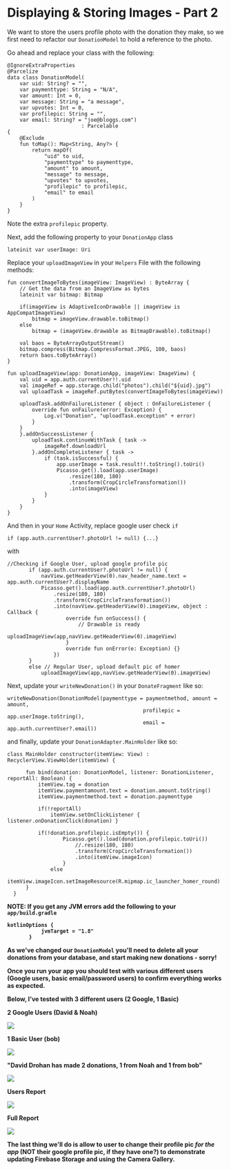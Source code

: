 # Displaying & Storing Images - Part 2

We want to store the users profile photo with the donation they make, so we first need to refactor our `DonationModel` to hold a reference to the photo.

Go ahead and replace your class with the following:

~~~
@IgnoreExtraProperties
@Parcelize
data class DonationModel(
    var uid: String? = "",
    var paymenttype: String = "N/A",
    var amount: Int = 0,
    var message: String = "a message",
    var upvotes: Int = 0,
    var profilepic: String = "",
    var email: String? = "joe@bloggs.com")
                        : Parcelable
{
    @Exclude
    fun toMap(): Map<String, Any?> {
        return mapOf(
            "uid" to uid,
            "paymenttype" to paymenttype,
            "amount" to amount,
            "message" to message,
            "upvotes" to upvotes,
            "profilepic" to profilepic,
            "email" to email
        )
    }
}
~~~

Note the extra `profilepic` property.

Next,  add the following property to your `DonationApp` class

~~~
lateinit var userImage: Uri
~~~


Replace your `uploadImageView` in your `Helpers` File with the following methods:

~~~
fun convertImageToBytes(imageView: ImageView) : ByteArray {
    // Get the data from an ImageView as bytes
    lateinit var bitmap: Bitmap

    if(imageView is AdaptiveIconDrawable || imageView is AppCompatImageView)
        bitmap = imageView.drawable.toBitmap()
    else
        bitmap = (imageView.drawable as BitmapDrawable).toBitmap()

    val baos = ByteArrayOutputStream()
    bitmap.compress(Bitmap.CompressFormat.JPEG, 100, baos)
    return baos.toByteArray()
}

fun uploadImageView(app: DonationApp, imageView: ImageView) {
    val uid = app.auth.currentUser!!.uid
    val imageRef = app.storage.child("photos").child("${uid}.jpg")
    val uploadTask = imageRef.putBytes(convertImageToBytes(imageView))

    uploadTask.addOnFailureListener { object : OnFailureListener {
        override fun onFailure(error: Exception) {
            Log.v("Donation", "uploadTask.exception" + error)
        }
    }
    }.addOnSuccessListener {
        uploadTask.continueWithTask { task ->
            imageRef.downloadUrl
        }.addOnCompleteListener { task ->
            if (task.isSuccessful) {
                app.userImage = task.result!!.toString().toUri()
                Picasso.get().load(app.userImage)
                    .resize(180, 180)
                    .transform(CropCircleTransformation())
                    .into(imageView)
            }
        }
    }
}
~~~

And then in your `Home` Activity, replace google user check `if`

~~~
if (app.auth.currentUser?.photoUrl != null) {...}
~~~

with

~~~
//Checking if Google User, upload google profile pic
       if (app.auth.currentUser?.photoUrl != null) {
           navView.getHeaderView(0).nav_header_name.text = app.auth.currentUser?.displayName
           Picasso.get().load(app.auth.currentUser?.photoUrl)
               .resize(180, 180)
               .transform(CropCircleTransformation())
               .into(navView.getHeaderView(0).imageView, object : Callback {
                   override fun onSuccess() {
                       // Drawable is ready
                       uploadImageView(app,navView.getHeaderView(0).imageView)
                   }
                   override fun onError(e: Exception) {}
               })
       }
       else // Regular User, upload default pic of homer
           uploadImageView(app,navView.getHeaderView(0).imageView)
~~~

Next, update your `writeNewDonation()` in your `DonateFragment` like so:

~~~
writeNewDonation(DonationModel(paymenttype = paymentmethod, amount = amount,
                                            profilepic = app.userImage.toString(),
                                            email = app.auth.currentUser?.email))
~~~

and finally, update your `DonationAdapter.MainHolder` like so:

~~~
class MainHolder constructor(itemView: View) : RecyclerView.ViewHolder(itemView) {

      fun bind(donation: DonationModel, listener: DonationListener, reportAll: Boolean) {
          itemView.tag = donation
          itemView.paymentamount.text = donation.amount.toString()
          itemView.paymentmethod.text = donation.paymenttype

          if(!reportAll)
              itemView.setOnClickListener { listener.onDonationClick(donation) }

          if(!donation.profilepic.isEmpty()) {
                  Picasso.get().load(donation.profilepic.toUri())
                      //.resize(180, 180)
                      .transform(CropCircleTransformation())
                      .into(itemView.imageIcon)
                  }
              else
                  itemView.imageIcon.setImageResource(R.mipmap.ic_launcher_homer_round)
      }
  }
~~~

<b>NOTE: If you get any JVM errors add the following to your `app/build.gradle`<b>

~~~
kotlinOptions {
           jvmTarget = "1.8"
       }
~~~

As we've changed our `DonationModel` you'll need to delete all your donations from your database, and start making new donations - sorry!


Once you run your app you should test with various different users (Google users, basic email/password users) to confirm everything works as expected.

Below, I've tested with 3 different users (2 Google, 1 Basic)

**2 Google Users (David & Noah)**

![](img/k11s601.png)

**1 Basic User (bob)**

![](img/k11s602.png)

**"David Drohan has made 2 donations, 1 from Noah and 1 from bob"**

![](img/k11s603.png)

**Users Report**

![](img/k11s604.png)

**Full Report**

![](img/k11s605.png)

The last thing we'll do is allow to user to change their profile pic ***for the app*** (**NOT** their google profile pic, if they have one?) to demonstrate updating Firebase Storage and using the Camera Gallery.
